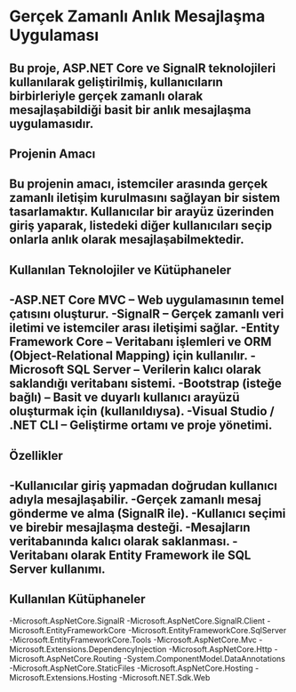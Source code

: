 # Gerçek Zamanlı Anlık Mesajlaşma Uygulaması
Bu proje, ASP.NET Core ve SignalR teknolojileri kullanılarak geliştirilmiş, kullanıcıların birbirleriyle gerçek zamanlı olarak mesajlaşabildiği basit bir anlık mesajlaşma uygulamasıdır.
---
## Projenin Amacı
Bu projenin amacı, istemciler arasında gerçek zamanlı iletişim kurulmasını sağlayan bir sistem tasarlamaktır. Kullanıcılar bir arayüz üzerinden giriş yaparak, listedeki diğer kullanıcıları seçip onlarla anlık olarak mesajlaşabilmektedir.
---
## Kullanılan Teknolojiler ve Kütüphaneler
-ASP.NET Core MVC – Web uygulamasının temel çatısını oluşturur.
-SignalR – Gerçek zamanlı veri iletimi ve istemciler arası iletişimi sağlar.
-Entity Framework Core – Veritabanı işlemleri ve ORM (Object-Relational Mapping) için kullanılır.
-Microsoft SQL Server – Verilerin kalıcı olarak saklandığı veritabanı sistemi.
-Bootstrap (isteğe bağlı) – Basit ve duyarlı kullanıcı arayüzü oluşturmak için (kullanıldıysa).
-Visual Studio / .NET CLI – Geliştirme ortamı ve proje yönetimi.
---
## Özellikler
-Kullanıcılar giriş yapmadan doğrudan kullanıcı adıyla mesajlaşabilir.
-Gerçek zamanlı mesaj gönderme ve alma (SignalR ile).
-Kullanıcı seçimi ve birebir mesajlaşma desteği.
-Mesajların veritabanında kalıcı olarak saklanması.
-Veritabanı olarak Entity Framework ile SQL Server kullanımı.
---
## Kullanılan Kütüphaneler
-Microsoft.AspNetCore.SignalR
-Microsoft.AspNetCore.SignalR.Client
-Microsoft.EntityFrameworkCore
-Microsoft.EntityFrameworkCore.SqlServer
-Microsoft.EntityFrameworkCore.Tools
-Microsoft.AspNetCore.Mvc
-Microsoft.Extensions.DependencyInjection
-Microsoft.AspNetCore.Http
-Microsoft.AspNetCore.Routing
-System.ComponentModel.DataAnnotations
-Microsoft.AspNetCore.StaticFiles
-Microsoft.AspNetCore.Hosting
-Microsoft.Extensions.Hosting
-Microsoft.NET.Sdk.Web
